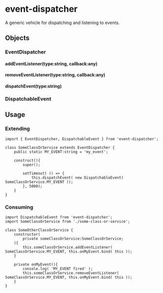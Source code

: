 # event-dispatcher

A generic vehicle for dispatching and listening to events.

## Objects

### EventDispatcher

#### addEventListener(type:string, callback:any)

#### removeEventListener(type:string, callback:any)

#### dispatchEvent(type:string)

### DispatchableEvent

## Usage

### Extending

```
import { EventDispatcher, DispatchableEvent } from 'event-dispatcher';

class SomeClassOrService extends EventDispatcher {
	public static MY_EVENT:string = 'my_event';

    construct(){
        super();
        
        setTimeout( () => {
        	this.dispatchEvent( new DispatchableEvent( SomeClassOrService.MY_EVENT ));
        }, 5000);
    }
}
```

### Consuming

```
import DispatchableEvent from 'event-dispatcher';
import SomeClassOrService from './some-class-or-service';

class SomeOtherClassOrService {
    constructor(
        private someClassOrService:SomeClassOrService;
    ){
        this.someClassOrService.addEventListener( SomeClassOrService.MY_EVENT, this.onMyEvent.bind( this ));
    }
    
    private onMyEvent(){
        console.log( 'MY_EVENT fired' );
    	this.someClassOrService.removeEventListener( SomeClassOrService.MY_EVENT, this.onMyEvent.bind( this ));
    }
}
```

